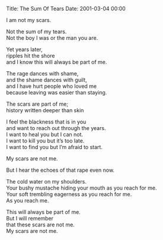 Title: The Sum Of Tears
Date: 2001-03-04 00:00

I am not my scars.

Not the sum of my tears.  
Not the boy I was or the man you are.

Yet years later,  
ripples hit the shore  
and I know this will always be part of me.

The rage dances with shame,  
and the shame dances with guilt,  
and I have hurt people who loved me  
because leaving was easier than staying.

The scars are part of me;  
history written deeper than skin

I feel the blackness that is in you  
and want to reach out through the years.  
I want to heal you but I can not.  
I want to kill you but it’s too late.  
I want to find you but I’m afraid to start.

My scars are not me.

But I hear the echoes of that rape even now.

The cold water on my shoulders.  
Your bushy mustache hiding your mouth as you reach for me.  
Your soft trembling eagerness as you reach for me.  
As you reach me.

This will always be part of me.  
But I will remember  
that these scars are not me.  
My scars are not me.
